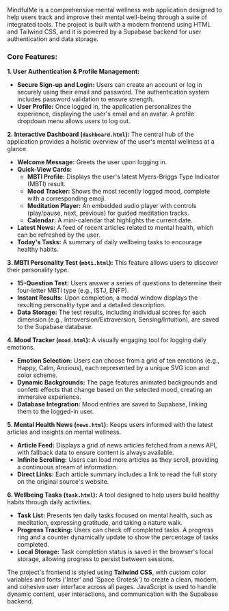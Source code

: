 MindfulMe is a comprehensive mental wellness web application designed to help users track and improve their mental well-being through a suite of integrated tools. The project is built with a modern frontend using HTML and Tailwind CSS, and it is powered by a Supabase backend for user authentication and data storage.

### Core Features:

**1. User Authentication & Profile Management:**
-   **Secure Sign-up and Login:** Users can create an account or log in securely using their email and password. The authentication system includes password validation to ensure strength.
-   **User Profile:** Once logged in, the application personalizes the experience, displaying the user's email and an avatar. A profile dropdown menu allows users to log out.

**2. Interactive Dashboard (`dashboard.html`):**
The central hub of the application provides a holistic overview of the user's mental wellness at a glance.
-   **Welcome Message:** Greets the user upon logging in.
-   **Quick-View Cards:**
    -   **MBTI Profile:** Displays the user's latest Myers-Briggs Type Indicator (MBTI) result.
    -   **Mood Tracker:** Shows the most recently logged mood, complete with a corresponding emoji.
    -   **Meditation Player:** An embedded audio player with controls (play/pause, next, previous) for guided meditation tracks.
    -   **Calendar:** A mini-calendar that highlights the current date.
-   **Latest News:** A feed of recent articles related to mental health, which can be refreshed by the user.
-   **Today's Tasks:** A summary of daily wellbeing tasks to encourage healthy habits.

**3. MBTI Personality Test (`mbti.html`):**
This feature allows users to discover their personality type.
-   **15-Question Test:** Users answer a series of questions to determine their four-letter MBTI type (e.g., ISTJ, ENFP).
-   **Instant Results:** Upon completion, a modal window displays the resulting personality type and a detailed description.
-   **Data Storage:** The test results, including individual scores for each dimension (e.g., Introversion/Extraversion, Sensing/Intuition), are saved to the Supabase database.

**4. Mood Tracker (`mood.html`):**
A visually engaging tool for logging daily emotions.
-   **Emotion Selection:** Users can choose from a grid of ten emotions (e.g., Happy, Calm, Anxious), each represented by a unique SVG icon and color scheme.
-   **Dynamic Backgrounds:** The page features animated backgrounds and confetti effects that change based on the selected mood, creating an immersive experience.
-   **Database Integration:** Mood entries are saved to Supabase, linking them to the logged-in user.

**5. Mental Health News (`news.html`):**
Keeps users informed with the latest articles and insights on mental wellness.
-   **Article Feed:** Displays a grid of news articles fetched from a news API, with fallback data to ensure content is always available.
-   **Infinite Scrolling:** Users can load more articles as they scroll, providing a continuous stream of information.
-   **Direct Links:** Each article summary includes a link to read the full story on the original source's website.

**6. Wellbeing Tasks (`task.html`):**
A tool designed to help users build healthy habits through daily activities.
-   **Task List:** Presents ten daily tasks focused on mental health, such as meditation, expressing gratitude, and taking a nature walk.
-   **Progress Tracking:** Users can check off completed tasks. A progress ring and a counter dynamically update to show the percentage of tasks completed.
-   **Local Storage:** Task completion status is saved in the browser's local storage, allowing progress to persist between sessions.

The project's frontend is styled using **Tailwind CSS**, with custom color variables and fonts ('Inter' and 'Space Grotesk') to create a clean, modern, and cohesive user interface across all pages. JavaScript is used to handle dynamic content, user interactions, and communication with the Supabase backend.
